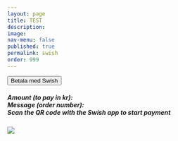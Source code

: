 ```yaml
---
layout: page
title: TEST
description: 
image: 
nav-menu: false
published: true
permalink: swish
order: 999
---
```


<div id="main">
	<section class="major">
		<div class="inner">
	  		<button class="link swish-link">Betala med Swish</button>
      			<!--<a data-v-00899994="" data-v-a20c31e6="" href="swish://payment?data=%7B%22amount%22%3A%7B%22value%22%3Anull%2C%22editable%22%3Atrue%7D%2C%22message%22%3A%7B%22value%22%3A%22Plan%20International%22%2C%22editable%22%3Afalse%7D%2C%22payee%22%3A%7B%22value%22%3A%22123%20900%2073%2011%22%2C%22editable%22%3Afalse%7D%2C%22version%22%3A1%7D&amp;source=charity" class="link swish-link">Swish</a>
			<a href="" class="link swish-link">Betala med Swish</a>-->
			<div id="swish-qr" class="modal" onclick="this.style.display='none'">
    				<!--<span class="close">&times;</span>-->
    				<div class="modal-content">
					<h5>Amount (to pay in kr): <span id="ordertotal"></span><br>Message (order number): <span id="orderid"></span><br><span>Scan the QR code with the Swish app to start payment</spab></h5>
      					<img src="{{ site.baseurl }}/assets/images/indiskaboxenswish.png" >
				</div>
  			</div>
	  	</div>		
	</section>
</div>
